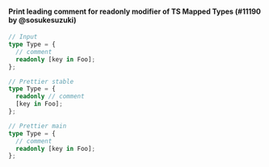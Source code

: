 #### Print leading comment for readonly modifier of TS Mapped Types (#11190 by @sosukesuzuki)

<!-- prettier-ignore -->
```ts
// Input
type Type = {
  // comment
  readonly [key in Foo];
};

// Prettier stable
type Type = {
  readonly // comment
  [key in Foo];
};

// Prettier main
type Type = {
  // comment
  readonly [key in Foo];
};

```
